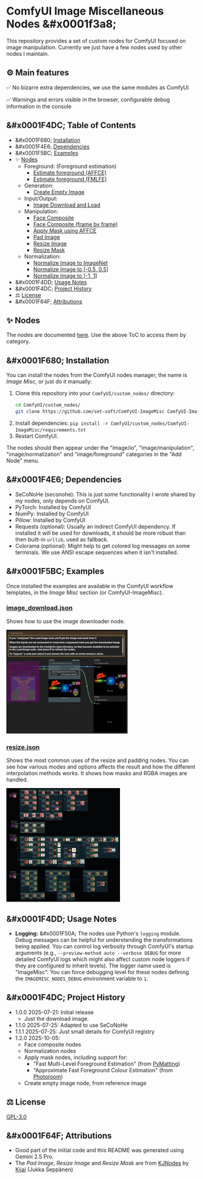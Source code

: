 # ComfyUI Image Miscellaneous Nodes &#x0001f3a8;

This repository provides a set of custom nodes for ComfyUI focused on image manipulation.
Currently we just have a few nodes used by other nodes I maintain.


## &#x2699;&#xFE0F; Main features

&#x2705; No bizarre extra dependencies, we use the same modules as ComfyUI

&#x2705; Warnings and errors visible in the browser, configurable debug information in the console


## &#x0001F4DC; Table of Contents

- &#x0001F680; [Installation](#-installation)
- &#x0001F4E6; [Dependencies](#-dependencies)
- &#x0001F5BC;&#xFE0F; [Examples](#&#xFE0F;-examples)
- &#x2728; [Nodes](#-extra-nodes)
  - Foreground: (Foreground estimation)
    - [Estimate foreground (AFFCE)](docs/nodes_img.md#8-estimate-foreground-affce)
    - [Estimate foreground (FMLFE)](docs/nodes_img.md#9-estimate-foreground-fmlfe)
  - Generation:
    - [Create Empty Image](docs/nodes_img.md#10-create-empty-image)
  - Input/Output:
    - [Image Download and Load](docs/nodes_img.md#1-image-download-and-load)
  - Manipulation:
    - [Face Composite](docs/nodes_img.md#2-face-composite)
    - [Face Composite (frame by frame)](docs/nodes_img.md#3-face-composite-frame-by-frame)
    - [Apply Mask using AFFCE](docs/nodes_img.md#7-apply-mask-using-affce)
    - [Pad Image](docs/nodes_img.md#11-pad-image-kjset)
    - [Resize Image](docs/nodes_img.md#12-resize-image-kjset)
    - [Resize Mask](docs/nodes_img.md#13-resize-mask-kjset)
  - Normalization:
    - [Normalize Image to ImageNet](docs/nodes_img.md#4-normalize-image-to-imagenet)
    - [Normalize Image to [-0.5, 0.5]](docs/nodes_img.md#5-normalize-image-to-05-05)
    - [Normalize Image to [-1, 1]](docs/nodes_img.md#6-normalize-image-to-1-1)
- &#x0001F4DD; [Usage Notes](#-usage-notes)
- &#x0001F4DC; [Project History](#-project-history)
- &#x2696;&#xFE0F; [License](#&#xFE0F;-license)
- &#x0001F64F; [Attributions](#-attributions)

## &#x2728; Nodes

The nodes are documented [here](docs/nodes_img.md). Use the above ToC to access them by category.

## &#x0001F680; Installation

You can install the nodes from the ComfyUI nodes manager, the name is *Image Misc*, or just do it manually:

1.  Clone this repository into your `ComfyUI/custom_nodes/` directory:
    ```bash
    cd ComfyUI/custom_nodes/
    git clone https://github.com/set-soft/ComfyUI-ImageMisc ComfyUI-ImageMisc
    ```
2.  Install dependencies: `pip install -r ComfyUI/custom_nodes/ComfyUI-ImageMisc/requirements.txt`
3.  Restart ComfyUI.

The nodes should then appear under the "image/io", "image/manipulation", "image/normalization" and "image/foreground" categories in the "Add Node" menu.


## &#x0001F4E6; Dependencies

- SeCoNoHe (seconohe): This is just some functionality I wrote shared by my nodes, only depends on ComfyUI.
- PyTorch: Installed by ComfyUI
- NumPy: Installed by ComfyUI
- Pillow: Installed by ComfyUI
- Requests (optional): Usually an indirect ComfyUI dependency. If installed it will be used for downloads, it should be more robust than then built-in `urllib`, used as fallback.
- Colorama (optional): Might help to get colored log messages on some terminals. We use ANSI escape sequences when it isn't installed.


## &#x0001F5BC;&#xFE0F; Examples

Once installed the examples are available in the ComfyUI workflow templates, in the *Image Misc* section (or ComfyUI-ImageMisc).

### [image_download.json](https://raw.githubusercontent.com/set-soft/ComfyUI-ImageMisc/refs/heads/main/example_workflows/image_download.json)

Shows how to use the image downloader node.

[![image_download.json](example_workflows/image_download.jpg)](https://raw.githubusercontent.com/set-soft/ComfyUI-ImageMisc/refs/heads/main/example_workflows/image_download.json)


### [resize.json](https://raw.githubusercontent.com/set-soft/ComfyUI-ImageMisc/refs/heads/main/example_workflows/resize.json)

Shows the most common uses of the resize and padding nodes. You can see how various modes and options affects the result and how the different interpolation methods works. It shows how masks and RGBA images are handled.

[![resize.json](example_workflows/resize.jpg)](https://raw.githubusercontent.com/set-soft/ComfyUI-ImageMisc/refs/heads/main/example_workflows/resize.json)


## &#x0001F4DD; Usage Notes

- **Logging:** &#x0001F50A; The nodes use Python's `logging` module. Debug messages can be helpful for understanding the transformations being applied.
  You can control log verbosity through ComfyUI's startup arguments (e.g., `--preview-method auto --verbose DEBUG` for more detailed ComfyUI logs
  which might also affect custom node loggers if they are configured to inherit levels). The logger name used is "ImageMisc".
  You can force debugging level for these nodes defining the `IMAGEMISC_NODES_DEBUG` environment variable to `1`.


## &#x0001F4DC; Project History

- 1.0.0 2025-07-21: Initial release
  - Just the download image.
- 1.1.0 2025-07-25: Adapted to use SeCoNoHe
- 1.1.1 2025-07-25: Just small details for ComfyUI registry
- 1.2.0 2025-10-05:
  - Face composite nodes
  - Normalization nodes
  - Apply mask nodes, including support for:
    - "Fast Multi-Level Foreground Estimation" (from [PyMatting](https://github.com/pymatting/pymatting))
    - "Approximate Fast Foreground Colour Estimation" (from [Photoroom](https://github.com/Photoroom/fast-foreground-estimation))
  - Create empty image node, from reference image


## &#x2696;&#xFE0F; License

[GPL-3.0](LICENSE)

## &#x0001F64F; Attributions

- Good part of the initial code and this README was generated using Gemini 2.5 Pro.
- The *Pad Image*, *Resize Image* and *Resize Mask* are from [KJNodes](https://github.com/kijai/ComfyUI-KJNodes) by [Kijai](https://github.com/kijai) (Jukka Seppänen)
